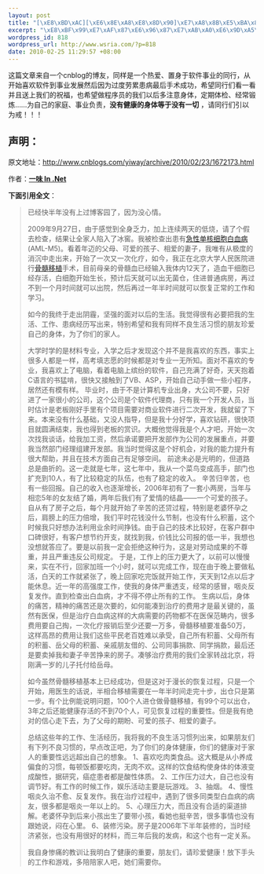 ```yaml
--- 
layout: post
title: "[\xE8\xBD\xAC][\xE6\x8E\xA8\xE8\x8D\x90]\xE7\xA8\x8B\xE5\xBA\x8F\xE5\x91\x98\xE4\xBB\xAC\xEF\xBC\x8C\xE8\xAF\xB7\xE7\x8F\x8D\xE7\x88\xB1\xE8\x87\xAA\xE5\xB7\xB1\xE7\x9A\x84\xE8\xBA\xAB\xE4\xBD\x93"
excerpt: "\xE8\xBF\x99\xE7\xAF\x87\xE6\x96\x87\xE7\xAB\xA0\xE6\x9D\xA5\xE8\x87\xAA\xE4\xB8\x80\xE4\xB8\xAAcnblog\xE7\x9A\x84\xE5\x8D\x9A\xE5\x8F\x8B\xEF\xBC\x8C\xE5\x90\x8C\xE6\xA0\xB7\xE6\x98\xAF\xE4\xB8\x80\xE4\xB8\xAA\xE7\x83\xAD\xE7\x88\xB1\xE3\x80\x81\xE7\xBD\xAE\xE8\xBA\xAB\xE4\xBA\x8E\xE8\xBD\xAF\xE4\xBB\xB6\xE4\xBA\x8B\xE4\xB8\x9A\xE7\x9A\x84\xE5\x90\x8C\xE8\xA1\x8C\xEF\xBC\x8C\xE4\xBB\x8E\xE5\xBC\x80\xE5\xA7\x8B\xE5\x96\x9C\xE6\xAC\xA2\xE8\xBD\xAF\xE4\xBB\xB6\xE5\x88\xB0\xE4\xBA\x8B\xE4\xB8\x9A\xE5\x8F\x91\xE5\xB1\x95\xE7\x84\xB6\xE5\x90\x8E\xE5\x9B\xA0\xE4\xB8\xBA\xE8\xBF\x87\xE5\xBA\xA6\xE5\x8A\xB3\xE7\xB4\xAF\xE6\x82\xA3\xE7\x97\x85\xE6\x9C\x80\xE5\x90\x8E\xE6\x89\x8B\xE6\x9C\xAF\xE6\x88\x90\xE5\x8A\x9F\xEF\xBC\x8C\xE5\xB8\x8C\xE6\x9C\x9B\xE5\x90\x8C\xE8\xA1\x8C\xE4\xBB\xAC\xE7\x9C\x8B\xE4\xB8\x80\xE7\x9C\x8B\xE5\xB9\xB6\xE4\xB8\x94\xE9\x80\x81\xE4\xB8\x8A\xE6\x88\x91\xE4\xBB\xAC\xE7\x9A\x84\xE7\xA5\x9D\xE7\xA6\x8F\xEF\xBC\x8C\xE4\xB9\x9F\xE5\xB8\x8C\xE6\x9C\x9B\xE5\x81\x9A\xE7\xA8\x8B\xE5\xBA\x8F\xE5\x91\x98\xE7\x9A\x84\xE6\x88\x91\xE4\xBB\xAC\xE4\xBB\xA5\xE5\x90\x8E\xE5\xA4\x9A\xE6\xB3\xA8\xE6\x84\x8F\xE8\xBA\xAB\xE4\xBD\x93\xEF\xBC\x8C\xE5\xAE\x9A\xE6\x9C\x9F\xE4\xBD\x93\xE6\xA3\x80\xE3\x80\x81\xE7\xBB\x8F\xE5\xB8\xB8\xE9\x94\xBB\xE7\x82\xBC\xE2\x80\xA6\xE2\x80\xA6\xE4\xB8\xBA\xE8\x87\xAA\xE5\xB7\xB1\xE7\x9A\x84\xE5\xAE\xB6\xE5\xBA\xAD\xE3\x80\x81\xE4\xBA\x8B\xE4\xB8\x9A\xE8\xB4\x9F\xE8\xB4\xA3\xEF\xBC\x8C\xE6\xB2\xA1\xE6\x9C\x89\xE5\x81\xA5\xE5\xBA\xB7\xE7\x9A\x84\xE8\xBA\xAB\xE4\xBD\x93\xE7\xAD\x89\xE4\xBA\x8E\xE6\xB2\xA1\xE6\x9C\x89\xE4\xB8\x80\xE5\x88\x87 \xEF\xBC\x8C\xE8\xAF\xB7\xE5\x90\x8C\xE8\xA1\x8C\xE4\xBB\xAC\xE5\xBC\x95\xE4\xBB\xA5\xE4\xB8\xBA\xE6\x88\x92\xEF\xBC\x81\xEF\xBC\x81\xEF\xBC\x81"
wordpress_id: 818
wordpress_url: http://www.wsria.com/?p=818
date: 2010-02-25 11:29:57 +08:00
---
```

这篇文章来自一个cnblog的博友，同样是一个热爱、置身于软件事业的同行，从开始喜欢软件到事业发展然后因为过度劳累患病最后手术成功，希望同行们看一看并且送上我们的祝福，也希望做程序员的我们以后多注意身体，定期体检、经常锻炼……为自己的家庭、事业负责，<strong>没有健康的身体等于没有一切</strong> ，请同行们引以为戒！！！
<h2>声明：</h2>
原文地址：<a href="http://www.cnblogs.com/yiway/archive/2010/02/23/1672173.html">http://www.cnblogs.com/yiway/archive/2010/02/23/1672173.html</a>

作者：<strong><a id="Header1_HeaderTitle" href="http://www.cnblogs.com/yiway/">一味 In .Net</a></strong>

<strong>下面引用全文</strong>：
<blockquote>已经快半年没有上过博客园了，因为没心情。

2009年9月27日，由于感觉到全身乏力，加上连续两天的低烧，请了个假去检查，结果让全家人陷入了冰窖。我被检查出患有<a href="http://baike.baidu.com/view/50732.htm" target="_blank">急性单核细胞白血病</a>(AML-M5)。看着年迈的父母、可爱的孩子、相爱的妻子，我唯有从极度的消沉中走出来，开始了一次又一次化疗，如今，我正在北京大学人民医院进行<a href="http://baike.baidu.com/view/141133.htm" target="_blank">骨髓移植</a>手术，目前母亲的骨髓血已经输入我体内12天了，造血干细胞已经存活，白细胞开始生长，预计后天就可以出无菌仓，住进普通病房，再过不到一个月时间就可以出院，然后再过一年半时间就可以恢复正常的工作和学习。

如今的我终于走出阴霾，坚强的面对以后的生活。我觉得很有必要把我的生活、工作、患病经历写出来，特别希望和我有同样不良生活习惯的朋友珍爱自己的身体，为了你们的家人。

大学时学的是材料专业，入学之后才发现这个并不是我喜欢的东西，事实上很多人都是一样，高考填志愿的时候都是对专业一无所知。面对不喜欢的专业，我喜欢上了电脑，看着电脑上缤纷的软件，自己充满了好奇，天天抱着C语言的书猛啃，很快又接触到了VB、ASP，开始自己动手做一些小程序，居然还有模有样。
毕业时，由于不是计算机专业出身，大公司不要，只好进了一家很小的公司，这个公司是个软件代理商，只有我一个开发人员，当时估计是老板刚好手里有个项目需要对商业软件进行二次开发，我就留了下来。本来没有什么基础，又没人指导，但是我十分好学，喜欢钻研，很快项目就圆满结束，我也得到老板的赏识。大概他觉得我是个人才吧，开始一次次找我谈话，给我加工资，然后承诺要把开发部作为公司的发展重点，并要我当然部门经理组建开发部。我当时觉得这是个好机会，对我的能力提升有很大帮助，并且在技术方面自己有足够空间。
前途未必是光明的，但道路总是曲折的。这一走就是七年，这七年中，我从一个菜鸟变成高手，部门也扩充到10人，有了比较稳定的队伍，也有了稳定的收入。
辛苦归辛苦，也有一些回报。自己的收入也逐渐增长，2006年初有了一套小两房，当年与相恋5年的女友结了婚，两年后我们有了爱情的结晶——一个可爱的孩子。
自从有了房子之后，每个月就开始了辛苦的还贷过程，特别是老婆怀孕之后，肩膀上的压力倍增，我们平时花钱没什么节制，也没有什么积蓄，这个时候我只好想办法利用业余时间挣钱。由于自己的技术比较好，在客户群中口碑很好，有客户想节约开支，就找到我，价钱比公司报的低一半，我想也没想就答应了。要是以前我一定会拒绝这种行为，这是对劳动成果的不尊重，并且严重违反公司规定。
于是，工作上的压力更大了，以前可以慢慢来，实在不行，回家加班一个小时，就可以完成工作，现在由于晚上要做私活，白天的工作就紧张了，晚上回家吃完饭就开始工作，天天到12点以后才能休息。近一年的高强度工作，使我的身体严重透支，经常的感冒，咽炎反复发作。直到检查出白血病，才不得不停止所有的工作。
生病以后，身体的痛苦，精神的痛苦还是次要的，如何能凑到治疗的费用才是最关键的，虽然有医保，但是治疗白血病这样的大病需要的药物都不在医保范畴内，很多费用要自己掏，一次化疗报销后至少还要一万多，骨髓移植要准备50万，这样高昂的费用让我们这些平民老百姓难以承受，自己所有积蓄、父母所有的积蓄、岳父母的积蓄、亲戚朋友借的、公司同事捐款、同学捐款，最后还是要卖掉我和妻子辛苦挣来的房子。凑够治疗费用的我们全家转战北京，将刚满一岁的儿子托付给岳母。

如今虽然骨髓移植基本上已经成功，但是这对于漫长的恢复过程，只是一个开始，用医生的话说，半相合移植需要在一年半时间走完十步，出仓只是第一步。有个比例能说明问题，100个人进仓做骨髓移植，有99个可以出仓，3年之后还能健康存活的不到70个人，可见恢复过程的重要性。但是我有绝对的信心走下去，为了父母的期盼、可爱的孩子、相爱的妻子。

总结这些年的工作、生活经历，我将我的不良生活习惯列出来，如果朋友们有下列不良习惯的，早点改正吧，为了你们的身体健康，你们的健康对于家人的重要性远远超出自己的想象。
1、喜欢吃肉类食品。这大概是从小养成偏食的习惯，每顿饭都要吃肉，无肉不欢。这样的饮食结构使身体的体液变成酸性，据研究，癌症患者都是酸性体质。
2、工作压力过大，自己也没有调节好。有工作的时候工作，娱乐活动主要是玩游戏。
3、抽烟。
4、慢性咽炎久治不愈、反复发作。我在治疗过程中，遇到了很多同类型白血病的病友，很多都是咽炎一年以上的。
5、心理压力大，而且没有合适的渠道排解。老婆怀孕到后来小孩出生了要带小孩，看她也挺辛苦，很多事情也没有跟她说，闷在心里。
6、装修污染。房子是2006年下半年装修的，当时经济紧张，也没有用很好的材料，而三年后我的发病，和这个也有一定关系。

我自身惨痛的教训让我明白了健康的重要，朋友们，请珍爱健康！放下手头的工作和游戏，多陪陪家人吧，她们需要你。</blockquote>
